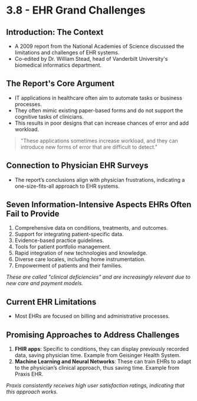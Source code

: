 # 3.8 - EHR Grand Challenges

## Introduction: The Context

- A 2009 report from the National Academies of Science discussed the limitations and challenges of EHR systems.
- Co-edited by Dr. William Stead, head of Vanderbilt University's biomedical informatics department.

## The Report's Core Argument

- IT applications in healthcare often aim to automate tasks or business processes.
- They often mimic existing paper-based forms and do not support the cognitive tasks of clinicians.
- This results in poor designs that can increase chances of error and add workload.

> "These applications sometimes increase workload, and they can introduce new forms of error that are difficult to detect."

## Connection to Physician EHR Surveys

- The report’s conclusions align with physician frustrations, indicating a one-size-fits-all approach to EHR systems.

## Seven Information-Intensive Aspects EHRs Often Fail to Provide

1. Comprehensive data on conditions, treatments, and outcomes.
2. Support for integrating patient-specific data.
3. Evidence-based practice guidelines.
4. Tools for patient portfolio management.
5. Rapid integration of new technologies and knowledge.
6. Diverse care locales, including home instrumentation.
7. Empowerment of patients and their families.

*These are called "clinical deficiencies" and are increasingly relevant due to new care and payment models.*

## Current EHR Limitations

- Most EHRs are focused on billing and administrative processes.

## Promising Approaches to Address Challenges

1. **FHIR apps**: Specific to conditions, they can display previously recorded data, saving physician time. Example from Geisinger Health System.
2. **Machine Learning and Neural Networks**: These can train EHRs to adapt to the physician’s clinical approach, thus saving time. Example from Praxis EHR.

*Praxis consistently receives high user satisfaction ratings, indicating that this approach works.*

